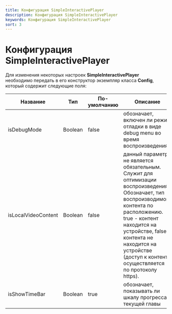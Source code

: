 ```yaml
---
title: Конфигурация SimpleInteractivePlayer
description: Конфигурация SimpleInteractivePlayer
keywords: Конфигурация SimpleInteractivePlayer
sort: 3 
---
```


# Конфигурация SimpleInteractivePlayer

Для изменения некоторых настроек **SimpleInteractivePlayer** необходимо передать в его конструктор экземпляр класса **Config**, который содержит следующие поля:

| Название | Тип | По-умолчанию | Описание |
|---|---|---|---|
| isDebugMode | Boolean | false | обозначает, включен ли режим отладки в виде debug menu во время воспроизведения |
| isLocalVideoContent | Boolean | false | данный параметр не является обязательным. Служит для оптимизации воспроизведения. Обозначает, тип воспроизводимого контента по расположению. true - контент находится на устройстве, false - контента не находится на устройстве (доступ к контенту осуществляется по протоколу https). |
| isShowTimeBar | Boolean | true | обозначает, показывать ли шкалу прогресса текущей главы |
